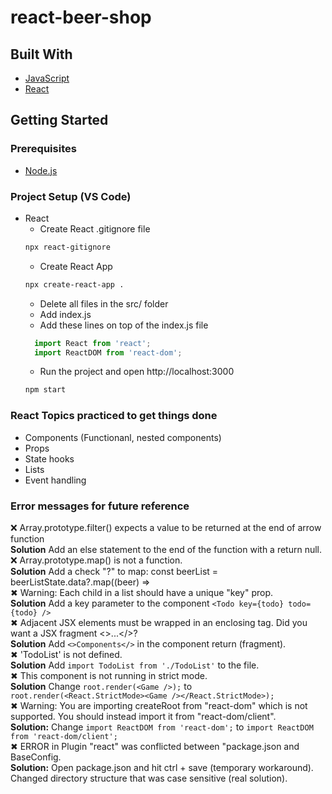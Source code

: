 # react-beer-shop  

## Built With  
* [JavaScript](https://developer.mozilla.org/en-US/docs/Web/JavaScript// "JavaScript documentation")  
* [React](https://reactjs.org// "React Documentation")  

## Getting Started  
### Prerequisites
* [Node.js](https://nodejs.org/en/ "Download Node.js 16.15.0 LTS")  

### Project Setup (VS Code)
* React  
  * Create React .gitignore file  
  ```bash
  npx react-gitignore
  ``` 
  * Create React App  
  ```bash
  npx create-react-app .
  ```   
  * Delete all files in the src/ folder  
  * Add index.js  
  * Add these lines on top of the index.js file  
  ```js
    import React from 'react';
    import ReactDOM from 'react-dom';
  ```  
  * Run the project and open http://localhost:3000
  ```bash
  npm start
  ```   

### React Topics practiced to get things done  
- Components (Functionanl, nested components)     
- Props
- State hooks  
- Lists  
- Event handling    

### Error messages for future reference 
❌ Array.prototype.filter() expects a value to be returned at the end of arrow function  
**Solution** Add an else statement to the end of the function with a return null.   
❌ Array.prototype.map() is not a function.  
**Solution**  Add a check "?" to map: const beerList = beerListState.data?.map((beer) =>   
✖ Warning: Each child in a list should have a unique "key" prop.  
**Solution**  Add a key parameter to the component ```<Todo key={todo} todo={todo} />```  
✖ Adjacent JSX elements must be wrapped in an enclosing tag. Did you want a JSX fragment <>...</>?    
**Solution** Add ```<>Components</>``` in the component return (fragment).  
✖ 'TodoList' is not defined.  
**Solution** Add ```import TodoList from './TodoList'``` to the file.  
✖ This component is not running in strict mode.  
**Solution**  Change ```root.render(<Game />);``` to ```  root.render(<React.StrictMode><Game /></React.StrictMode>);```  
✖ Warning: You are importing createRoot from "react-dom" which is not supported. You should instead import it from "react-dom/client".  
**Solution:** Change ```import ReactDOM from 'react-dom';``` to ```import ReactDOM from 'react-dom/client';```  
✖ ERROR in Plugin "react" was conflicted between "package.json and BaseConfig.  
**Solution:** Open package.json and hit ctrl + save (temporary workaround). Changed directory structure that was case sensitive (real solution).
